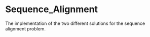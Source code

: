 # Sequence_Alignment
The implementation of the two different solutions for the sequence alignment problem. 
